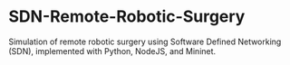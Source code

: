 # SDN-Remote-Robotic-Surgery
Simulation of remote robotic surgery using Software Defined Networking (SDN), implemented with Python, NodeJS, and Mininet.
